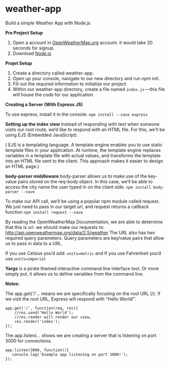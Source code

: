 # weather-app
Build a simple Weather App with Node.js 

**Pre Project Setup**
1. Open a account in <a href="https://openweathermap.org/api">OpenWeatherMap.org</a> account. it would take 20 seconds for signup.
2. Download <a href="https://nodejs.org/en/">Node.js</a>

**Projet Setup**
1. Create a directory called weather-app.
2. Open up your console, navigate to our new directory and run npm init.
3. Fill out the required information to initialize our project.
4. Within our weather-app directory, create a file named ```index.js``` — this file will house the code for our application.

**Creating a Server (With Express JS)**

To use express, install it in the console:
``` npm install --save express ```

**Setting up the index view**
Instead of responding with text when someone visits our root route, we’d like to respond with an HTML file. For this, we’ll be using EJS (Embedded JavaScript). 

( EJS is a templating language. A template engine enables you to use static template files in your application. At runtime, the template engine replaces variables in a template file with actual values, and transforms the template into an HTML file sent to the client. This approach makes it easier to design an HTML page.)

**body-parser middleware** 
body-parser allows us to make use of the key-value pairs stored on the req-body object. In this case, we’ll be able to access the city name the user typed in on the client side. 
``` npm install body-parser --save ```


To make our API call, we’ll be using a popular npm module called request. 
We just need to pass in our target url, and request returns a callback function
 ``` npm install request --save ```

By reading the OpenWeatherMap Documentation, we are able to determine that this is url. we should make our requests to: http://api.openweathermap.org/data/2.5/weather The URL also has two required query parameters. Query parameters are key/value pairs that allow us to pass in data to a URL.

If you use Celsius you’d add: ``` units=metric ``` and If you use Fahrenheit you’d use ``` units=imperial ```

**Yargs** is a pirate themed interactive command line interface tool. Or more simply put, it allows us to define variables from the command line.

**Notes:**

 The app.get('/'... means we are specifically focusing on the root URL (/). If we visit the root URL, Express will respond with “Hello World!”.

``` app.set('view engine', 'ejs')
app.get('/', function(req, res){ 
	//res.send('Hello World');
	//res.render will render our view, 
    res.render('index');
}); 
```

The app.listen(... shows we are creating a server that is listening on port 3000 for connections.

``` 
app.listen(3000, function(){
   console.log('Example app listening on port 3000!');
}); 
```
